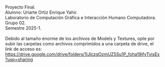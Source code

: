 Proyecto Final.<BR>
Alumno: Uriarte Ortiz Enrique Yahir.<BR>
Laboratorio de Computación Gráfica e Interacción Humano Computadora.<BR>
Grupo 02.<BR>
Semestre 2025-1.<BR><BR>
Debido al tamaño enorme de los archivos de Models y Textures, opte por subir las carpetas como archivos comprimidos a una carpeta de drive, el link de acceso es: <BR>https://drive.google.com/drive/folders/1lJlczgOzmUZ5Su1P_foha19ifyTvisEx?usp=sharing
